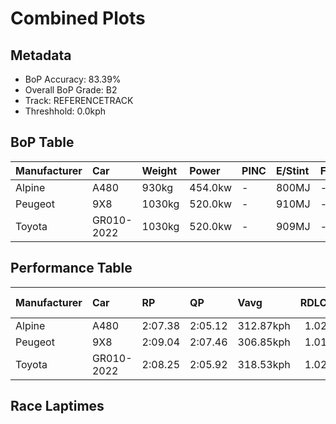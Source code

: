 # Combined Plots

## Metadata

- BoP Accuracy: 83.39%
- Overall BoP Grade: B2
- Track: REFERENCETRACK
- Threshhold: 0.0kph

## BoP Table
| Manufacturer   | Car        | Weight   | Power   | PINC   | E/Stint   | FDS   | RDP    | QDP     | TDP    |
|:---------------|:-----------|:---------|:--------|:-------|:----------|:------|:-------|:--------|:-------|
| Alpine         | A480       | 930kg    | 454.0kw | -      | 800MJ     | -     | 60.43% | 100.00% | 11.72% |
| Peugeot        | 9X8        | 1030kg   | 520.0kw | -      | 910MJ     | -     | 62.67% | 66.67%  | 1.30%  |
| Toyota         | GR010-2022 | 1030kg   | 520.0kw | -      | 909MJ     | -     | 58.62% | 40.00%  | 3.32%  |

## Performance Table
| Manufacturer   | Car        | RP      | QP      | Vavg      |   RDLC | BOP-Grade   | Match   |
|:---------------|:-----------|:--------|:--------|:----------|-------:|:------------|:--------|
| Alpine         | A480       | 2:07.38 | 2:05.12 | 312.87kph |   1.02 | ~A1         | 100.00% |
| Peugeot        | 9X8        | 2:09.04 | 2:07.46 | 306.85kph |   1.01 | +E2         | 50.54%  |
| Toyota         | GR010-2022 | 2:08.25 | 2:05.92 | 318.53kph |   1.02 | ~A1         | 99.63%  |

## Race Laptimes
<div>                        <script type="text/javascript">window.PlotlyConfig = {MathJaxConfig: 'local'};</script>
        <script charset="utf-8" src="https://cdn.plot.ly/plotly-3.0.1.min.js"></script>                <div id="0eb36b9c-abc3-42cc-8663-5a3797d667a8" class="plotly-graph-div" style="height:100%; width:100%;"></div>            <script type="text/javascript">                window.PLOTLYENV=window.PLOTLYENV || {};                                if (document.getElementById("0eb36b9c-abc3-42cc-8663-5a3797d667a8")) {                    Plotly.newPlot(                        "0eb36b9c-abc3-42cc-8663-5a3797d667a8",                        [{"box":{"visible":true},"line":{"color":"rgb(128,181,255)"},"name":"A480","points":false,"y":[126.29448024926691,126.12960313990504,126.07141121895381,127.07591461632654,126.69489608628862,127.0177226953753,127.28928499314779,126.67411325737744,127.97373282528868,128.19680185560182,127.26296007652701,127.1244078837859,127.50126984804164,127.69247187402429,128.32149882906876,128.08596010140894,127.77421766774155,127.66199039162129,127.11332370836664,127.39181361577617,128.3118001755769,127.56500385670253,126.81543649397332,127.17844323895496,127.05651730934281,126.85423110794083,127.26434559845441,127.89891464120852,127.44723449287262,127.91554090433743,127.6010274268152,127.93216716746635,128.17879007054546,127.90999881662779,128.35059478954437,128.20234394331143,127.8324095886928,126.89579676576317,127.26018903267216,128.18017559247286,128.0430089216592,126.89302572190836,127.75066379497555,128.18848872403734,127.0703725286169,126.70043817399825,127.81855436941868,126.71983548098201,126.49815197259629,126.37761156491155,126.75724457302208,127.05236074356057,127.55391968128323,127.35163347988127,126.80435231855405,126.42610483237092,127.11332370836664,127.92801060168412,128.34366717990736,126.63254759955512,127.41398196661477,127.18675637051939,126.9262782481662,127.21031024328538,127.29482708085744,126.73784726603834,128.1455375442876,127.07868566018135,127.97096178143386,126.74893144145761,127.25741798881735,127.91692642626482,127.58301564175886,128.32011330714138,128.30348704401243,127.20892472135797,128.10120084261044,127.59271429525074,127.60934055837966,127.45970419021931,127.60934055837966,127.30175469049449,127.87674629036992,126.96368734020628,127.66060486969388,127.24910485725289,127.40289779119547,127.11055266451183,127.74512170726592,128.09981532068306,126.93182033587586,126.8888691561261,127.90445672891813,127.32115199747825,126.94290451129511,127.75482036075779,127.11193818643922,126.79465366506217,127.48741462876752,127.91692642626482,126.89718228769057,126.91796511660175,127.23940620376102,127.48741462876752,126.25707115722683,126.43303244200798,126.36237082371005,127.91276986048258,126.8112799281911,127.06621596283469,127.45139105865486,127.34609139217164,127.47494493142081,127.87674629036992,127.21031024328538,128.0166840050384,126.92350720431136,127.3557900456635,127.54422102779138,128.19125976789215,126.80019575277183,126.66302908195814,127.2255509844869,127.01633717344791,126.7073657836353,127.79915706243494,127.55114863742841,127.57193146633956,127.7312664879918,127.6786166547502,127.19506950208388,127.3557900456635,127.75482036075779,128.1247547153764,127.07591461632654,127.54699207164617,127.49157119454975,128.02222609274807,127.78114527737858],"type":"violin"},{"box":{"visible":true},"line":{"color":"rgb(171,214,0)"},"name":"9X8","points":false,"y":[129.00429047284152,129.3184527570732,128.6073800869595,129.08142853370197,128.81775661657895,128.74482608631084,128.97904528928717,129.14033396199542,129.0884410846893,129.31705024687577,129.58212467419625,129.6031623271582,129.49516904195355,129.82475893835735,129.5582820008394,128.8836745958597,129.7896961834208,129.58633220478865,129.91732461138992,129.46431381760937,128.75744867808805,128.38438096556288,127.78971664183857,128.2777901905557,128.68031061722758,129.20625194127618,128.57792737281275,129.75323091828673,128.8948946774394,128.8696494938851,129.54004936827238,128.8191591267764,128.90190722842672,128.06320613034387,128.0127157632352,128.20065212969524,128.24412994581658,128.96361767711508,129.14874902318022,127.90612498822803,128.35633076161363,129.40961591990833,128.360538292206,128.1838220073257,128.0127157632352,128.14034419120432,128.67610308663518,128.49237425076754,127.87947729447622,128.70836082117683,128.2890102721354,129.64664014327954,128.19644459910285,129.8037212853954,129.12350383962587,128.9215423711912,128.5737198422204,128.88086957546477,129.45449624622714,128.71537337216415,128.25394751719884,129.05337832975272,128.68311563762248,129.32266028766563,129.09405112547915,129.69292297979584,128.8051340248018,129.35071049161488,129.23710716562036,129.57511212320895,129.7279857347324,128.74482608631084,129.07161096231974,128.97904528928717,129.17259169653707,129.22027704325083,129.78268363243347,129.5274267764952,128.7279959639413,129.34650296102248,128.59756251557727,129.1108812478487,128.90050471822926,128.30303537411004,128.44468890405378,129.46571632780686,129.29180506332145,128.5624997606407,128.58213490340518,129.71816816335019,129.04776828896286,128.57652486261532,128.13192913001956,128.569512311628,128.32687804746692,128.12491657903223,128.5316445362965,129.06740343172737,128.20065212969524,128.4895692303726,128.80653653499925,129.3198552672707,129.02252310540854,128.79952398401196,127.81075429480053,127.91033251882038,127.96222539612654,128.8682469836876,128.37877092477302,128.57231733202292,129.0309381665933,129.67188532683386,129.52882928669266,129.2847925123341,128.49097174057007,129.14734651298272,129.69713051038823,128.9902653708669,128.77287629026014,129.69713051038823,129.43486110346265,129.51480418471803,129.59895479656583,129.62419998012015,129.22308206364576,128.68031061722758,129.77707359164359,128.9173348405988,128.74482608631084,128.86123443270031,129.705545571573,128.96502018731255,129.10807622745378,128.8373917593434,128.6606754744631,129.65505520446433,129.52602426629778,128.88928463664956,129.50638912353327,129.83036897914718,129.10947873765124,128.9523975955354,128.66348049485802,128.8121465757891,128.6606754744631,129.10106367646645,129.13332141100813,129.1136862682436,128.5049968425447,128.93977500375823,128.52883951590155,129.88927440744064,128.9285549221785,129.2258870840407,129.5274267764952,128.84720933072566,128.94959257514046,128.92294488138867,128.80934155539416,129.8640292238863,128.8500143511206,129.14734651298272,129.23430214522546,129.59614977617088,129.1305163906132,128.97343524849734,129.83457650973963,129.82195391796242,129.91451959099498,129.52181673570533,129.6943254899933,129.60175981696074,129.8766518156635,129.42644604227786,129.14734651298272,129.1627741251548,129.11228375804617,129.82896646894977,129.76585351006392,129.81634387717259,129.6494451636745,129.0281331461984,129.23710716562036,129.46711883800432,129.49236402155864,129.73219326532478,129.47974142978146,129.38998077714382,128.64244284189607,129.11649128863857,129.8500041219117,129.8920794278356,129.72938824492988,129.49937657254597,129.41662847089563,128.93416496296837,129.44327616464741,129.24552222680512,129.2258870840407,129.16978667614214,128.5961600053798,129.10106367646645,128.5176194343219,128.69854324979462,129.36193057319457,128.68872567841237,128.89349216724196,128.5961600053798,128.33950063924408,129.460106287017,129.611577388343,129.50218159294087,128.6564679438707,129.32406279786306,128.70275078038696,128.4601165162259,128.49938680175484,128.96081265672018,128.03235090599966,128.88227208566227,128.67329806624028,128.65506543367326,128.7854988820373,128.57652486261532,129.6031623271582,129.21606951265844,129.83738153013454,129.47693640938652,129.1066737172563,128.23010484384196,128.9818503096821,128.90471224882165,129.00709549323645,128.88227208566227,129.1838117781168,129.51901171531043,128.92434739158614,128.33248808825675,128.59054996458994,128.9944729014593,129.74902338769436,128.8570269021079,129.05618335014765,129.6494451636745,129.03795071758063,129.8009162650005,128.057596089554,128.33529310865168,127.88368482506861,128.76726624947028,129.53584183767998,128.7406185557185,128.5162169241244,128.60597757676206,128.31004792509736,128.84440431033076,128.98886286066943,128.58634243399754,129.53584183767998,129.56389204162923,129.91311708079752,129.27076741035944,128.96782520770748,129.78689116302587,129.7462183672994,129.22728959423813,129.56809957222166,128.66909053564788,129.87244428507108,129.62700500051506,129.19503185969648,128.54847465866607,129.32266028766563,128.56390227083816,129.38296822615652,128.98886286066943,129.28759753272902],"type":"violin"},{"box":{"visible":true},"line":{"color":"rgb(26,1,0)"},"name":"GR010-2022","points":false,"y":[123.88073174479683,126.96477160389173,127.3593719851371,127.72598652374093,127.60844598464656,128.13737841057122,127.90929379304285,128.2031451407788,128.15416991615612,128.28570337657123,128.84681952153358,128.40884108419388,128.69989384766563,128.47040993800522,128.45221914028826,128.4200354212505,128.27870691591087,128.4144382527222,128.50819082557126,128.1023961072693,128.04502512985422,128.8020421733072,128.04922300625043,128.37106019662784,128.13597911843914,128.2171380620995,128.67190800502416,128.835625184477,128.52778091542035,128.36266444383543,128.50959011770334,128.3276821405335,128.69289738700527,128.68869951060904,128.55716605019393,128.55016958953354,128.57535684791088,128.57955472430712,128.51378799409957,128.7558655329487,128.6845016342128,128.72927898243924,128.5991448141562,128.39484816287316,128.68310234208073,128.12898265777875,128.31788709560897,128.7278796903072,128.18635363519385,127.76236811917492,128.02823362426932,128.28010620804292,127.87850936613721,127.90369662451455,127.50489836687298,128.6383249938543,127.61124456891073,128.29549842149578,128.23672815194857,128.26751257885422,127.66021979353337,128.24512390474106,128.4074417920618,128.55576675806185,128.40044533140144,127.82113838872209,128.74187261162788,128.22833239915613,128.47460781440145,128.1261840735146,128.64672074664676,128.00584495015607,128.42283400551466,128.80763934183545,128.60334269055247,128.55576675806185,128.64532145451471,128.1835550509297,128.1485727476278,128.50679153343918,128.65931437583544,128.33327930906182,128.36546302809955,128.72228252177885,128.43962551109954,128.81323651036377,128.76985845426947,128.67330729715619,128.61173844334488,128.82583013955247,128.21154089357123,128.1275833656467,128.40044533140144,128.1205869049863,128.10519469153346,128.7950457126468,128.61313773547695,128.3024948821561,127.98065769177872,128.39344887074108,128.31228992708068,128.67610588142034,128.80763934183545,128.62992924106186,128.72927898243924,128.53757596034487,128.67610588142034,128.85521527432604,128.66071366796754,128.3500708146467,128.76146270147697,128.65931437583544,128.73907402736378,126.2399382794765,127.14807887319365,127.37056632219372,127.75397236638247,127.59585235545791,127.82813484938248,127.84352706283529,127.83792989430701,128.28010620804292,128.34867152251465,128.74187261162788,128.36126515170332,128.1835550509297,127.77915962475983,128.08280601742024,128.13038194991083,128.69289738700527,127.84492635496738,128.84681952153358,128.21433947783538,128.22973169128818,128.4676113537411,127.89390157959002,128.8244308474204,128.80624004970343,128.68030375781657,128.29689771362786,128.42283400551466,128.76006340934492,128.3864524100807,128.3024948821561,127.92888388289192,128.2171380620995,128.43962551109954,128.43402834257125,128.1905515115901,128.69989384766563,128.45781630881655,128.45641701668447,127.8141419280617,127.97785910751456,128.38225453368446,128.45781630881655,128.56696109511847,128.35147010677878,128.60334269055247,128.52078445475996,128.37665736515615,128.38785170221274,127.59165447906166,127.41814225468427,128.69009880274112,128.09260106234478,128.17795788240142,128.07860814102403,128.39484816287316,127.77356245623152,128.5179858704958,127.84212777070321,127.49510332194846,128.53197879181656,128.37525807302407,128.65931437583544,128.06181663543913,127.99185202883531,127.91069308517494,128.72088322964677,127.62243890596733,127.13828382826914,127.58325872626921,128.16956212960895,127.33558401889181,127.72038935521265,128.0688130960995,127.90089804025041,128.15416991615612,128.448021263892,127.80994405166548,127.21384560340121,127.32718826609937,128.70269243192982,128.5179858704958,128.4410248032316,128.42563258977881,128.76426128574113,128.20454443291084,128.25491894966558,127.99185202883531,128.040827253458,128.21573876996746,127.9190888379674,128.12198619711836,128.51938516262788,128.05901805117497,127.95686972553344,128.1093925679297,128.48580215145805,128.51938516262788,128.72648039817508,128.78804925198642,128.04782371411835,128.6705087128921,127.90089804025041,128.47320852226937,128.4760071065335,127.93867892781644,127.82533626511831,128.84402093726945,128.2465231968731,128.42143471338258,127.93168246715607,128.72228252177885,128.33188001692974,127.82673555725039,128.29969629789198,127.94847397274098,128.6047419826845,128.4620141852128,127.97366123111836,128.10099681513722,128.68030375781657,128.52498233115617,128.07860814102403,127.92048813009947,127.80014900674094,128.43122975830713,128.3024948821561,128.15137133189194,128.15696850042028,128.7320775667034,127.76236811917492,128.40604249992975,128.49279861211843,127.97226193898626,128.65931437583544,128.21573876996746,128.03383079279757,128.3276821405335,128.355667983175,128.06321592757118,128.49839578064677,128.1429755790995,128.03243150066552,127.96526547832589,128.522183746892,128.54177383674107,128.41163966845804,128.5935476456279,128.06181663543913,127.8141419280617,128.74746978015622,128.08700389381647,127.66861554632584,127.95127255700513,128.03662937706176,127.99185202883531,128.09679893874102,127.93168246715607,127.73298298440132],"type":"violin"}],                        {"template":{"data":{"histogram2dcontour":[{"type":"histogram2dcontour","colorbar":{"outlinewidth":0,"ticks":""},"colorscale":[[0.0,"#0d0887"],[0.1111111111111111,"#46039f"],[0.2222222222222222,"#7201a8"],[0.3333333333333333,"#9c179e"],[0.4444444444444444,"#bd3786"],[0.5555555555555556,"#d8576b"],[0.6666666666666666,"#ed7953"],[0.7777777777777778,"#fb9f3a"],[0.8888888888888888,"#fdca26"],[1.0,"#f0f921"]]}],"choropleth":[{"type":"choropleth","colorbar":{"outlinewidth":0,"ticks":""}}],"histogram2d":[{"type":"histogram2d","colorbar":{"outlinewidth":0,"ticks":""},"colorscale":[[0.0,"#0d0887"],[0.1111111111111111,"#46039f"],[0.2222222222222222,"#7201a8"],[0.3333333333333333,"#9c179e"],[0.4444444444444444,"#bd3786"],[0.5555555555555556,"#d8576b"],[0.6666666666666666,"#ed7953"],[0.7777777777777778,"#fb9f3a"],[0.8888888888888888,"#fdca26"],[1.0,"#f0f921"]]}],"heatmap":[{"type":"heatmap","colorbar":{"outlinewidth":0,"ticks":""},"colorscale":[[0.0,"#0d0887"],[0.1111111111111111,"#46039f"],[0.2222222222222222,"#7201a8"],[0.3333333333333333,"#9c179e"],[0.4444444444444444,"#bd3786"],[0.5555555555555556,"#d8576b"],[0.6666666666666666,"#ed7953"],[0.7777777777777778,"#fb9f3a"],[0.8888888888888888,"#fdca26"],[1.0,"#f0f921"]]}],"contourcarpet":[{"type":"contourcarpet","colorbar":{"outlinewidth":0,"ticks":""}}],"contour":[{"type":"contour","colorbar":{"outlinewidth":0,"ticks":""},"colorscale":[[0.0,"#0d0887"],[0.1111111111111111,"#46039f"],[0.2222222222222222,"#7201a8"],[0.3333333333333333,"#9c179e"],[0.4444444444444444,"#bd3786"],[0.5555555555555556,"#d8576b"],[0.6666666666666666,"#ed7953"],[0.7777777777777778,"#fb9f3a"],[0.8888888888888888,"#fdca26"],[1.0,"#f0f921"]]}],"surface":[{"type":"surface","colorbar":{"outlinewidth":0,"ticks":""},"colorscale":[[0.0,"#0d0887"],[0.1111111111111111,"#46039f"],[0.2222222222222222,"#7201a8"],[0.3333333333333333,"#9c179e"],[0.4444444444444444,"#bd3786"],[0.5555555555555556,"#d8576b"],[0.6666666666666666,"#ed7953"],[0.7777777777777778,"#fb9f3a"],[0.8888888888888888,"#fdca26"],[1.0,"#f0f921"]]}],"mesh3d":[{"type":"mesh3d","colorbar":{"outlinewidth":0,"ticks":""}}],"scatter":[{"fillpattern":{"fillmode":"overlay","size":10,"solidity":0.2},"type":"scatter"}],"parcoords":[{"type":"parcoords","line":{"colorbar":{"outlinewidth":0,"ticks":""}}}],"scatterpolargl":[{"type":"scatterpolargl","marker":{"colorbar":{"outlinewidth":0,"ticks":""}}}],"bar":[{"error_x":{"color":"#2a3f5f"},"error_y":{"color":"#2a3f5f"},"marker":{"line":{"color":"#E5ECF6","width":0.5},"pattern":{"fillmode":"overlay","size":10,"solidity":0.2}},"type":"bar"}],"scattergeo":[{"type":"scattergeo","marker":{"colorbar":{"outlinewidth":0,"ticks":""}}}],"scatterpolar":[{"type":"scatterpolar","marker":{"colorbar":{"outlinewidth":0,"ticks":""}}}],"histogram":[{"marker":{"pattern":{"fillmode":"overlay","size":10,"solidity":0.2}},"type":"histogram"}],"scattergl":[{"type":"scattergl","marker":{"colorbar":{"outlinewidth":0,"ticks":""}}}],"scatter3d":[{"type":"scatter3d","line":{"colorbar":{"outlinewidth":0,"ticks":""}},"marker":{"colorbar":{"outlinewidth":0,"ticks":""}}}],"scattermap":[{"type":"scattermap","marker":{"colorbar":{"outlinewidth":0,"ticks":""}}}],"scattermapbox":[{"type":"scattermapbox","marker":{"colorbar":{"outlinewidth":0,"ticks":""}}}],"scatterternary":[{"type":"scatterternary","marker":{"colorbar":{"outlinewidth":0,"ticks":""}}}],"scattercarpet":[{"type":"scattercarpet","marker":{"colorbar":{"outlinewidth":0,"ticks":""}}}],"carpet":[{"aaxis":{"endlinecolor":"#2a3f5f","gridcolor":"white","linecolor":"white","minorgridcolor":"white","startlinecolor":"#2a3f5f"},"baxis":{"endlinecolor":"#2a3f5f","gridcolor":"white","linecolor":"white","minorgridcolor":"white","startlinecolor":"#2a3f5f"},"type":"carpet"}],"table":[{"cells":{"fill":{"color":"#EBF0F8"},"line":{"color":"white"}},"header":{"fill":{"color":"#C8D4E3"},"line":{"color":"white"}},"type":"table"}],"barpolar":[{"marker":{"line":{"color":"#E5ECF6","width":0.5},"pattern":{"fillmode":"overlay","size":10,"solidity":0.2}},"type":"barpolar"}],"pie":[{"automargin":true,"type":"pie"}]},"layout":{"autotypenumbers":"strict","colorway":["#636efa","#EF553B","#00cc96","#ab63fa","#FFA15A","#19d3f3","#FF6692","#B6E880","#FF97FF","#FECB52"],"font":{"color":"#2a3f5f"},"hovermode":"closest","hoverlabel":{"align":"left"},"paper_bgcolor":"white","plot_bgcolor":"#E5ECF6","polar":{"bgcolor":"#E5ECF6","angularaxis":{"gridcolor":"white","linecolor":"white","ticks":""},"radialaxis":{"gridcolor":"white","linecolor":"white","ticks":""}},"ternary":{"bgcolor":"#E5ECF6","aaxis":{"gridcolor":"white","linecolor":"white","ticks":""},"baxis":{"gridcolor":"white","linecolor":"white","ticks":""},"caxis":{"gridcolor":"white","linecolor":"white","ticks":""}},"coloraxis":{"colorbar":{"outlinewidth":0,"ticks":""}},"colorscale":{"sequential":[[0.0,"#0d0887"],[0.1111111111111111,"#46039f"],[0.2222222222222222,"#7201a8"],[0.3333333333333333,"#9c179e"],[0.4444444444444444,"#bd3786"],[0.5555555555555556,"#d8576b"],[0.6666666666666666,"#ed7953"],[0.7777777777777778,"#fb9f3a"],[0.8888888888888888,"#fdca26"],[1.0,"#f0f921"]],"sequentialminus":[[0.0,"#0d0887"],[0.1111111111111111,"#46039f"],[0.2222222222222222,"#7201a8"],[0.3333333333333333,"#9c179e"],[0.4444444444444444,"#bd3786"],[0.5555555555555556,"#d8576b"],[0.6666666666666666,"#ed7953"],[0.7777777777777778,"#fb9f3a"],[0.8888888888888888,"#fdca26"],[1.0,"#f0f921"]],"diverging":[[0,"#8e0152"],[0.1,"#c51b7d"],[0.2,"#de77ae"],[0.3,"#f1b6da"],[0.4,"#fde0ef"],[0.5,"#f7f7f7"],[0.6,"#e6f5d0"],[0.7,"#b8e186"],[0.8,"#7fbc41"],[0.9,"#4d9221"],[1,"#276419"]]},"xaxis":{"gridcolor":"white","linecolor":"white","ticks":"","title":{"standoff":15},"zerolinecolor":"white","automargin":true,"zerolinewidth":2},"yaxis":{"gridcolor":"white","linecolor":"white","ticks":"","title":{"standoff":15},"zerolinecolor":"white","automargin":true,"zerolinewidth":2},"scene":{"xaxis":{"backgroundcolor":"#E5ECF6","gridcolor":"white","linecolor":"white","showbackground":true,"ticks":"","zerolinecolor":"white","gridwidth":2},"yaxis":{"backgroundcolor":"#E5ECF6","gridcolor":"white","linecolor":"white","showbackground":true,"ticks":"","zerolinecolor":"white","gridwidth":2},"zaxis":{"backgroundcolor":"#E5ECF6","gridcolor":"white","linecolor":"white","showbackground":true,"ticks":"","zerolinecolor":"white","gridwidth":2}},"shapedefaults":{"line":{"color":"#2a3f5f"}},"annotationdefaults":{"arrowcolor":"#2a3f5f","arrowhead":0,"arrowwidth":1},"geo":{"bgcolor":"white","landcolor":"#E5ECF6","subunitcolor":"white","showland":true,"showlakes":true,"lakecolor":"white"},"title":{"x":0.05},"mapbox":{"style":"light"}}},"xaxis":{"showticklabels":false,"title":{}}},                        {"responsive": true}                    )                };            </script>        </div>

## Quali Laptimes
<div>                        <script type="text/javascript">window.PlotlyConfig = {MathJaxConfig: 'local'};</script>
        <script charset="utf-8" src="https://cdn.plot.ly/plotly-3.0.1.min.js"></script>                <div id="d7640dd2-3857-4fe6-95d8-9da10d6a44ef" class="plotly-graph-div" style="height:100%; width:100%;"></div>            <script type="text/javascript">                window.PLOTLYENV=window.PLOTLYENV || {};                                if (document.getElementById("d7640dd2-3857-4fe6-95d8-9da10d6a44ef")) {                    Plotly.newPlot(                        "d7640dd2-3857-4fe6-95d8-9da10d6a44ef",                        [{"box":{"visible":true},"line":{"color":"rgb(128,181,255)"},"name":"A480","points":false,"y":[125.11796081658922],"type":"violin"},{"box":{"visible":true},"line":{"color":"rgb(171,214,0)"},"name":"9X8","points":false,"y":[127.36136214818022,127.51136553026585,127.53400755020331,127.42221257676213],"type":"violin"},{"box":{"visible":true},"line":{"color":"rgb(26,1,0)"},"name":"GR010-2022","points":false,"y":[125.77954615789521,126.06339320484513],"type":"violin"}],                        {"template":{"data":{"histogram2dcontour":[{"type":"histogram2dcontour","colorbar":{"outlinewidth":0,"ticks":""},"colorscale":[[0.0,"#0d0887"],[0.1111111111111111,"#46039f"],[0.2222222222222222,"#7201a8"],[0.3333333333333333,"#9c179e"],[0.4444444444444444,"#bd3786"],[0.5555555555555556,"#d8576b"],[0.6666666666666666,"#ed7953"],[0.7777777777777778,"#fb9f3a"],[0.8888888888888888,"#fdca26"],[1.0,"#f0f921"]]}],"choropleth":[{"type":"choropleth","colorbar":{"outlinewidth":0,"ticks":""}}],"histogram2d":[{"type":"histogram2d","colorbar":{"outlinewidth":0,"ticks":""},"colorscale":[[0.0,"#0d0887"],[0.1111111111111111,"#46039f"],[0.2222222222222222,"#7201a8"],[0.3333333333333333,"#9c179e"],[0.4444444444444444,"#bd3786"],[0.5555555555555556,"#d8576b"],[0.6666666666666666,"#ed7953"],[0.7777777777777778,"#fb9f3a"],[0.8888888888888888,"#fdca26"],[1.0,"#f0f921"]]}],"heatmap":[{"type":"heatmap","colorbar":{"outlinewidth":0,"ticks":""},"colorscale":[[0.0,"#0d0887"],[0.1111111111111111,"#46039f"],[0.2222222222222222,"#7201a8"],[0.3333333333333333,"#9c179e"],[0.4444444444444444,"#bd3786"],[0.5555555555555556,"#d8576b"],[0.6666666666666666,"#ed7953"],[0.7777777777777778,"#fb9f3a"],[0.8888888888888888,"#fdca26"],[1.0,"#f0f921"]]}],"contourcarpet":[{"type":"contourcarpet","colorbar":{"outlinewidth":0,"ticks":""}}],"contour":[{"type":"contour","colorbar":{"outlinewidth":0,"ticks":""},"colorscale":[[0.0,"#0d0887"],[0.1111111111111111,"#46039f"],[0.2222222222222222,"#7201a8"],[0.3333333333333333,"#9c179e"],[0.4444444444444444,"#bd3786"],[0.5555555555555556,"#d8576b"],[0.6666666666666666,"#ed7953"],[0.7777777777777778,"#fb9f3a"],[0.8888888888888888,"#fdca26"],[1.0,"#f0f921"]]}],"surface":[{"type":"surface","colorbar":{"outlinewidth":0,"ticks":""},"colorscale":[[0.0,"#0d0887"],[0.1111111111111111,"#46039f"],[0.2222222222222222,"#7201a8"],[0.3333333333333333,"#9c179e"],[0.4444444444444444,"#bd3786"],[0.5555555555555556,"#d8576b"],[0.6666666666666666,"#ed7953"],[0.7777777777777778,"#fb9f3a"],[0.8888888888888888,"#fdca26"],[1.0,"#f0f921"]]}],"mesh3d":[{"type":"mesh3d","colorbar":{"outlinewidth":0,"ticks":""}}],"scatter":[{"fillpattern":{"fillmode":"overlay","size":10,"solidity":0.2},"type":"scatter"}],"parcoords":[{"type":"parcoords","line":{"colorbar":{"outlinewidth":0,"ticks":""}}}],"scatterpolargl":[{"type":"scatterpolargl","marker":{"colorbar":{"outlinewidth":0,"ticks":""}}}],"bar":[{"error_x":{"color":"#2a3f5f"},"error_y":{"color":"#2a3f5f"},"marker":{"line":{"color":"#E5ECF6","width":0.5},"pattern":{"fillmode":"overlay","size":10,"solidity":0.2}},"type":"bar"}],"scattergeo":[{"type":"scattergeo","marker":{"colorbar":{"outlinewidth":0,"ticks":""}}}],"scatterpolar":[{"type":"scatterpolar","marker":{"colorbar":{"outlinewidth":0,"ticks":""}}}],"histogram":[{"marker":{"pattern":{"fillmode":"overlay","size":10,"solidity":0.2}},"type":"histogram"}],"scattergl":[{"type":"scattergl","marker":{"colorbar":{"outlinewidth":0,"ticks":""}}}],"scatter3d":[{"type":"scatter3d","line":{"colorbar":{"outlinewidth":0,"ticks":""}},"marker":{"colorbar":{"outlinewidth":0,"ticks":""}}}],"scattermap":[{"type":"scattermap","marker":{"colorbar":{"outlinewidth":0,"ticks":""}}}],"scattermapbox":[{"type":"scattermapbox","marker":{"colorbar":{"outlinewidth":0,"ticks":""}}}],"scatterternary":[{"type":"scatterternary","marker":{"colorbar":{"outlinewidth":0,"ticks":""}}}],"scattercarpet":[{"type":"scattercarpet","marker":{"colorbar":{"outlinewidth":0,"ticks":""}}}],"carpet":[{"aaxis":{"endlinecolor":"#2a3f5f","gridcolor":"white","linecolor":"white","minorgridcolor":"white","startlinecolor":"#2a3f5f"},"baxis":{"endlinecolor":"#2a3f5f","gridcolor":"white","linecolor":"white","minorgridcolor":"white","startlinecolor":"#2a3f5f"},"type":"carpet"}],"table":[{"cells":{"fill":{"color":"#EBF0F8"},"line":{"color":"white"}},"header":{"fill":{"color":"#C8D4E3"},"line":{"color":"white"}},"type":"table"}],"barpolar":[{"marker":{"line":{"color":"#E5ECF6","width":0.5},"pattern":{"fillmode":"overlay","size":10,"solidity":0.2}},"type":"barpolar"}],"pie":[{"automargin":true,"type":"pie"}]},"layout":{"autotypenumbers":"strict","colorway":["#636efa","#EF553B","#00cc96","#ab63fa","#FFA15A","#19d3f3","#FF6692","#B6E880","#FF97FF","#FECB52"],"font":{"color":"#2a3f5f"},"hovermode":"closest","hoverlabel":{"align":"left"},"paper_bgcolor":"white","plot_bgcolor":"#E5ECF6","polar":{"bgcolor":"#E5ECF6","angularaxis":{"gridcolor":"white","linecolor":"white","ticks":""},"radialaxis":{"gridcolor":"white","linecolor":"white","ticks":""}},"ternary":{"bgcolor":"#E5ECF6","aaxis":{"gridcolor":"white","linecolor":"white","ticks":""},"baxis":{"gridcolor":"white","linecolor":"white","ticks":""},"caxis":{"gridcolor":"white","linecolor":"white","ticks":""}},"coloraxis":{"colorbar":{"outlinewidth":0,"ticks":""}},"colorscale":{"sequential":[[0.0,"#0d0887"],[0.1111111111111111,"#46039f"],[0.2222222222222222,"#7201a8"],[0.3333333333333333,"#9c179e"],[0.4444444444444444,"#bd3786"],[0.5555555555555556,"#d8576b"],[0.6666666666666666,"#ed7953"],[0.7777777777777778,"#fb9f3a"],[0.8888888888888888,"#fdca26"],[1.0,"#f0f921"]],"sequentialminus":[[0.0,"#0d0887"],[0.1111111111111111,"#46039f"],[0.2222222222222222,"#7201a8"],[0.3333333333333333,"#9c179e"],[0.4444444444444444,"#bd3786"],[0.5555555555555556,"#d8576b"],[0.6666666666666666,"#ed7953"],[0.7777777777777778,"#fb9f3a"],[0.8888888888888888,"#fdca26"],[1.0,"#f0f921"]],"diverging":[[0,"#8e0152"],[0.1,"#c51b7d"],[0.2,"#de77ae"],[0.3,"#f1b6da"],[0.4,"#fde0ef"],[0.5,"#f7f7f7"],[0.6,"#e6f5d0"],[0.7,"#b8e186"],[0.8,"#7fbc41"],[0.9,"#4d9221"],[1,"#276419"]]},"xaxis":{"gridcolor":"white","linecolor":"white","ticks":"","title":{"standoff":15},"zerolinecolor":"white","automargin":true,"zerolinewidth":2},"yaxis":{"gridcolor":"white","linecolor":"white","ticks":"","title":{"standoff":15},"zerolinecolor":"white","automargin":true,"zerolinewidth":2},"scene":{"xaxis":{"backgroundcolor":"#E5ECF6","gridcolor":"white","linecolor":"white","showbackground":true,"ticks":"","zerolinecolor":"white","gridwidth":2},"yaxis":{"backgroundcolor":"#E5ECF6","gridcolor":"white","linecolor":"white","showbackground":true,"ticks":"","zerolinecolor":"white","gridwidth":2},"zaxis":{"backgroundcolor":"#E5ECF6","gridcolor":"white","linecolor":"white","showbackground":true,"ticks":"","zerolinecolor":"white","gridwidth":2}},"shapedefaults":{"line":{"color":"#2a3f5f"}},"annotationdefaults":{"arrowcolor":"#2a3f5f","arrowhead":0,"arrowwidth":1},"geo":{"bgcolor":"white","landcolor":"#E5ECF6","subunitcolor":"white","showland":true,"showlakes":true,"lakecolor":"white"},"title":{"x":0.05},"mapbox":{"style":"light"}}},"xaxis":{"showticklabels":false,"title":{}}},                        {"responsive": true}                    )                };            </script>        </div>

## Topspeeds
<div>                        <script type="text/javascript">window.PlotlyConfig = {MathJaxConfig: 'local'};</script>
        <script charset="utf-8" src="https://cdn.plot.ly/plotly-3.0.1.min.js"></script>                <div id="620a3c4b-8927-4f4e-a60a-591545712f47" class="plotly-graph-div" style="height:100%; width:100%;"></div>            <script type="text/javascript">                window.PLOTLYENV=window.PLOTLYENV || {};                                if (document.getElementById("620a3c4b-8927-4f4e-a60a-591545712f47")) {                    Plotly.newPlot(                        "620a3c4b-8927-4f4e-a60a-591545712f47",                        [{"box":{"visible":true},"line":{"color":"rgb(128,181,255)"},"name":"A480","points":false,"y":[315.26290983439935,310.00681032424757,314.4384236367285,313.5108766643488,312.6863904666779,313.5108766643488,312.6863904666779,313.5108766643488,310.00681032424757,313.5108766643488,311.75884349429816,314.4384236367285,310.93435729662724,315.26290983439935,313.5108766643488,313.5108766643488,310.93435729662724,310.93435729662724,316.19045680677914,313.5108766643488,312.6863904666779,311.75884349429816,315.26290983439935,311.75884349429816,310.93435729662724,315.26290983439935,311.75884349429816,310.93435729662724],"type":"violin"},{"box":{"visible":true},"line":{"color":"rgb(171,214,0)"},"name":"9X8","points":false,"y":[305.6644556993201,307.3676008146556,303.9613105839847,310.0725959978354,303.9613105839847,310.0725959978354],"type":"violin"},{"box":{"visible":true},"line":{"color":"rgb(26,1,0)"},"name":"GR010-2022","points":false,"y":[316.09350371545344,317.8951766308677,316.09350371545344,319.79694248602715,316.09350371545344,316.09350371545344,318.89610602832005,316.99434017316054,318.89610602832005,320.7978718834795,321.6987083411866,317.8951766308677,318.89610602832005,320.7978718834795,321.6987083411866,317.8951766308677],"type":"violin"}],                        {"template":{"data":{"histogram2dcontour":[{"type":"histogram2dcontour","colorbar":{"outlinewidth":0,"ticks":""},"colorscale":[[0.0,"#0d0887"],[0.1111111111111111,"#46039f"],[0.2222222222222222,"#7201a8"],[0.3333333333333333,"#9c179e"],[0.4444444444444444,"#bd3786"],[0.5555555555555556,"#d8576b"],[0.6666666666666666,"#ed7953"],[0.7777777777777778,"#fb9f3a"],[0.8888888888888888,"#fdca26"],[1.0,"#f0f921"]]}],"choropleth":[{"type":"choropleth","colorbar":{"outlinewidth":0,"ticks":""}}],"histogram2d":[{"type":"histogram2d","colorbar":{"outlinewidth":0,"ticks":""},"colorscale":[[0.0,"#0d0887"],[0.1111111111111111,"#46039f"],[0.2222222222222222,"#7201a8"],[0.3333333333333333,"#9c179e"],[0.4444444444444444,"#bd3786"],[0.5555555555555556,"#d8576b"],[0.6666666666666666,"#ed7953"],[0.7777777777777778,"#fb9f3a"],[0.8888888888888888,"#fdca26"],[1.0,"#f0f921"]]}],"heatmap":[{"type":"heatmap","colorbar":{"outlinewidth":0,"ticks":""},"colorscale":[[0.0,"#0d0887"],[0.1111111111111111,"#46039f"],[0.2222222222222222,"#7201a8"],[0.3333333333333333,"#9c179e"],[0.4444444444444444,"#bd3786"],[0.5555555555555556,"#d8576b"],[0.6666666666666666,"#ed7953"],[0.7777777777777778,"#fb9f3a"],[0.8888888888888888,"#fdca26"],[1.0,"#f0f921"]]}],"contourcarpet":[{"type":"contourcarpet","colorbar":{"outlinewidth":0,"ticks":""}}],"contour":[{"type":"contour","colorbar":{"outlinewidth":0,"ticks":""},"colorscale":[[0.0,"#0d0887"],[0.1111111111111111,"#46039f"],[0.2222222222222222,"#7201a8"],[0.3333333333333333,"#9c179e"],[0.4444444444444444,"#bd3786"],[0.5555555555555556,"#d8576b"],[0.6666666666666666,"#ed7953"],[0.7777777777777778,"#fb9f3a"],[0.8888888888888888,"#fdca26"],[1.0,"#f0f921"]]}],"surface":[{"type":"surface","colorbar":{"outlinewidth":0,"ticks":""},"colorscale":[[0.0,"#0d0887"],[0.1111111111111111,"#46039f"],[0.2222222222222222,"#7201a8"],[0.3333333333333333,"#9c179e"],[0.4444444444444444,"#bd3786"],[0.5555555555555556,"#d8576b"],[0.6666666666666666,"#ed7953"],[0.7777777777777778,"#fb9f3a"],[0.8888888888888888,"#fdca26"],[1.0,"#f0f921"]]}],"mesh3d":[{"type":"mesh3d","colorbar":{"outlinewidth":0,"ticks":""}}],"scatter":[{"fillpattern":{"fillmode":"overlay","size":10,"solidity":0.2},"type":"scatter"}],"parcoords":[{"type":"parcoords","line":{"colorbar":{"outlinewidth":0,"ticks":""}}}],"scatterpolargl":[{"type":"scatterpolargl","marker":{"colorbar":{"outlinewidth":0,"ticks":""}}}],"bar":[{"error_x":{"color":"#2a3f5f"},"error_y":{"color":"#2a3f5f"},"marker":{"line":{"color":"#E5ECF6","width":0.5},"pattern":{"fillmode":"overlay","size":10,"solidity":0.2}},"type":"bar"}],"scattergeo":[{"type":"scattergeo","marker":{"colorbar":{"outlinewidth":0,"ticks":""}}}],"scatterpolar":[{"type":"scatterpolar","marker":{"colorbar":{"outlinewidth":0,"ticks":""}}}],"histogram":[{"marker":{"pattern":{"fillmode":"overlay","size":10,"solidity":0.2}},"type":"histogram"}],"scattergl":[{"type":"scattergl","marker":{"colorbar":{"outlinewidth":0,"ticks":""}}}],"scatter3d":[{"type":"scatter3d","line":{"colorbar":{"outlinewidth":0,"ticks":""}},"marker":{"colorbar":{"outlinewidth":0,"ticks":""}}}],"scattermap":[{"type":"scattermap","marker":{"colorbar":{"outlinewidth":0,"ticks":""}}}],"scattermapbox":[{"type":"scattermapbox","marker":{"colorbar":{"outlinewidth":0,"ticks":""}}}],"scatterternary":[{"type":"scatterternary","marker":{"colorbar":{"outlinewidth":0,"ticks":""}}}],"scattercarpet":[{"type":"scattercarpet","marker":{"colorbar":{"outlinewidth":0,"ticks":""}}}],"carpet":[{"aaxis":{"endlinecolor":"#2a3f5f","gridcolor":"white","linecolor":"white","minorgridcolor":"white","startlinecolor":"#2a3f5f"},"baxis":{"endlinecolor":"#2a3f5f","gridcolor":"white","linecolor":"white","minorgridcolor":"white","startlinecolor":"#2a3f5f"},"type":"carpet"}],"table":[{"cells":{"fill":{"color":"#EBF0F8"},"line":{"color":"white"}},"header":{"fill":{"color":"#C8D4E3"},"line":{"color":"white"}},"type":"table"}],"barpolar":[{"marker":{"line":{"color":"#E5ECF6","width":0.5},"pattern":{"fillmode":"overlay","size":10,"solidity":0.2}},"type":"barpolar"}],"pie":[{"automargin":true,"type":"pie"}]},"layout":{"autotypenumbers":"strict","colorway":["#636efa","#EF553B","#00cc96","#ab63fa","#FFA15A","#19d3f3","#FF6692","#B6E880","#FF97FF","#FECB52"],"font":{"color":"#2a3f5f"},"hovermode":"closest","hoverlabel":{"align":"left"},"paper_bgcolor":"white","plot_bgcolor":"#E5ECF6","polar":{"bgcolor":"#E5ECF6","angularaxis":{"gridcolor":"white","linecolor":"white","ticks":""},"radialaxis":{"gridcolor":"white","linecolor":"white","ticks":""}},"ternary":{"bgcolor":"#E5ECF6","aaxis":{"gridcolor":"white","linecolor":"white","ticks":""},"baxis":{"gridcolor":"white","linecolor":"white","ticks":""},"caxis":{"gridcolor":"white","linecolor":"white","ticks":""}},"coloraxis":{"colorbar":{"outlinewidth":0,"ticks":""}},"colorscale":{"sequential":[[0.0,"#0d0887"],[0.1111111111111111,"#46039f"],[0.2222222222222222,"#7201a8"],[0.3333333333333333,"#9c179e"],[0.4444444444444444,"#bd3786"],[0.5555555555555556,"#d8576b"],[0.6666666666666666,"#ed7953"],[0.7777777777777778,"#fb9f3a"],[0.8888888888888888,"#fdca26"],[1.0,"#f0f921"]],"sequentialminus":[[0.0,"#0d0887"],[0.1111111111111111,"#46039f"],[0.2222222222222222,"#7201a8"],[0.3333333333333333,"#9c179e"],[0.4444444444444444,"#bd3786"],[0.5555555555555556,"#d8576b"],[0.6666666666666666,"#ed7953"],[0.7777777777777778,"#fb9f3a"],[0.8888888888888888,"#fdca26"],[1.0,"#f0f921"]],"diverging":[[0,"#8e0152"],[0.1,"#c51b7d"],[0.2,"#de77ae"],[0.3,"#f1b6da"],[0.4,"#fde0ef"],[0.5,"#f7f7f7"],[0.6,"#e6f5d0"],[0.7,"#b8e186"],[0.8,"#7fbc41"],[0.9,"#4d9221"],[1,"#276419"]]},"xaxis":{"gridcolor":"white","linecolor":"white","ticks":"","title":{"standoff":15},"zerolinecolor":"white","automargin":true,"zerolinewidth":2},"yaxis":{"gridcolor":"white","linecolor":"white","ticks":"","title":{"standoff":15},"zerolinecolor":"white","automargin":true,"zerolinewidth":2},"scene":{"xaxis":{"backgroundcolor":"#E5ECF6","gridcolor":"white","linecolor":"white","showbackground":true,"ticks":"","zerolinecolor":"white","gridwidth":2},"yaxis":{"backgroundcolor":"#E5ECF6","gridcolor":"white","linecolor":"white","showbackground":true,"ticks":"","zerolinecolor":"white","gridwidth":2},"zaxis":{"backgroundcolor":"#E5ECF6","gridcolor":"white","linecolor":"white","showbackground":true,"ticks":"","zerolinecolor":"white","gridwidth":2}},"shapedefaults":{"line":{"color":"#2a3f5f"}},"annotationdefaults":{"arrowcolor":"#2a3f5f","arrowhead":0,"arrowwidth":1},"geo":{"bgcolor":"white","landcolor":"#E5ECF6","subunitcolor":"white","showland":true,"showlakes":true,"lakecolor":"white"},"title":{"x":0.05},"mapbox":{"style":"light"}}},"xaxis":{"showticklabels":false,"title":{}}},                        {"responsive": true}                    )                };            </script>        </div>

## Laptimes Lineplot
<div>                        <script type="text/javascript">window.PlotlyConfig = {MathJaxConfig: 'local'};</script>
        <script charset="utf-8" src="https://cdn.plot.ly/plotly-3.0.1.min.js"></script>                <div id="8051d9fb-61b8-4319-9355-b46e906f7cc3" class="plotly-graph-div" style="height:100%; width:100%;"></div>            <script type="text/javascript">                window.PLOTLYENV=window.PLOTLYENV || {};                                if (document.getElementById("8051d9fb-61b8-4319-9355-b46e906f7cc3")) {                    Plotly.newPlot(                        "8051d9fb-61b8-4319-9355-b46e906f7cc3",                        [{"line":{"color":"rgb(128,181,255)"},"name":"A480","x":{"dtype":"f8","bdata":"AAAAAAAAAABz7cBcOzDnP3PtwFw7MPc\u002fFrKQhSxkAUBz7cBcOzAHQNAo8TNK\u002fAxAFrKQhSxkEUDFzyjxM0oUQHPtwFw7MBdAIQtZyEIWGkDQKPEzSvwcQH5GiZ9R4h9AFrKQhSxkIUDtwFw7MNciQMXPKPEzSiRAnN70pje9JUBz7cBcOzAnQEr8jBI\u002foyhAIQtZyEIWKkD5GSV+RokrQNAo8TNK\u002fCxApze96U1vLkB+RomfUeIvQKuqqqqqqjBAFrKQhSxkMUCCuXZgrh0yQO3AXDsw1zJAWchCFrKQM0DFzyjxM0o0QDDXDsy1AzVAnN70pje9NUAH5tqBuXY2QHPtwFw7MDdA3\u002fSmN73pN0BK\u002fIwSP6M4QLYDc+3AXDlAIQtZyEIWOkCNEj+jxM86QPkZJX5GiTtAZCELWchCPEDQKPEzSvw8QDsw1w7MtT1Apze96U1vPkATP6PEzyg\u002fQH5GiZ9R4j9A9aY3velNQECrqqqqqqpAQGCuHZhrB0FAFrKQhSxkQUDMtQNz7cBBQIK5dmCuHUJAOL3pTW96QkDtwFw7MNdCQKPEzyjxM0NAWchCFrKQQ0APzLUDc+1DQMXPKPEzSkRAetOb3vSmREAw1w7MtQNFQObagbl2YEVAnN70pje9RUBS4meU+BlGQAfm2oG5dkZAvelNb3rTRkBz7cBcOzBHQCnxM0r8jEdA3\u002fSmN73pR0CU+BklfkZIQEr8jBI\u002fo0hAAAAAAAAASUC2A3PtwFxJQGwH5tqBuUlAIQtZyEIWSkDXDsy1A3NKQI0SP6PEz0pAQxaykIUsS0D5GSV+RolLQK4dmGsH5ktAZCELWchCTEAaJX5GiZ9MQNAo8TNK\u002fExAhixkIQtZTUA7MNcOzLVNQPEzSvyMEk5Apze96U1vTkBdOzDXDsxOQBM\u002fo8TPKE9AyEIWspCFT0B+RomfUeJPQBolfkaJH1BA9aY3velNUEDQKPEzSnxQQKuqqqqqqlBAhixkIQvZUEBgrh2YawdRQDsw1w7MNVFAFrKQhSxkUUDxM0r8jJJRQMy1A3PtwFFApze96U3vUUCCuXZgrh1SQF07MNcOTFJAOL3pTW96UkATP6PEz6hSQO3AXDsw11JAyEIWspAFU0CjxM8o8TNTQH5GiZ9RYlNAWchCFrKQU0A0SvyMEr9TQA\u002fMtQNz7VNA6k1vetMbVEDFzyjxM0pUQKBR4meUeFRAetOb3vSmVEBVVVVVVdVUQDDXDsy1A1VAC1nIQhYyVUDm2oG5dmBVQMFcOzDXjlVAnN70pje9VUB3YK4dmOtVQFLiZ5T4GVZALWQhC1lIVkAH5tqBuXZWQOJnlPgZpVZAvelNb3rTVkCYawfm2gFXQHPtwFw7MFdATm9605teV0Ap8TNK\u002fIxXQARz7cBcu1dA3\u002fSmN73pV0C5dmCuHRhYQJT4GSV+RlhAb3rTm950WEBK\u002fIwSP6NYQCV+Romf0VhAAAAAAAAAWUA="},"y":[128.35059478954437,128.34366717990736,128.32149882906876,128.32011330714138,128.3118001755769,128.30348704401243,128.20234394331143,128.19680185560182,128.19125976789215,128.18848872403734,128.18017559247286,128.17879007054546,128.1455375442876,128.1247547153764,128.10120084261044,128.09981532068306,128.08596010140894,128.0430089216592,128.02222609274807,128.0166840050384,127.97373282528868,127.97096178143386,127.93216716746635,127.92801060168412,127.91692642626482,127.91692642626482,127.91554090433743,127.91276986048258,127.90999881662779,127.90445672891813,127.89891464120852,127.87674629036992,127.87674629036992,127.8324095886928,127.81855436941868,127.79915706243494,127.78114527737858,127.77421766774155,127.75482036075779,127.75482036075779,127.75066379497555,127.74512170726592,127.7312664879918,127.69247187402429,127.6786166547502,127.66199039162129,127.66060486969388,127.60934055837966,127.60934055837966,127.6010274268152,127.59271429525074,127.58301564175886,127.57193146633956,127.56500385670253,127.55391968128323,127.55114863742841,127.54699207164617,127.54422102779138,127.50126984804164,127.49157119454975,127.48741462876752,127.48741462876752,127.47494493142081,127.45970419021931,127.45139105865486,127.44723449287262,127.41398196661477,127.40289779119547,127.39181361577617,127.3557900456635,127.3557900456635,127.35163347988127,127.34609139217164,127.32115199747825,127.30175469049449,127.29482708085744,127.28928499314779,127.26434559845441,127.26296007652701,127.26018903267216,127.25741798881735,127.24910485725289,127.23940620376102,127.2255509844869,127.21031024328538,127.21031024328538,127.20892472135797,127.19506950208388,127.18675637051939,127.17844323895496,127.1244078837859,127.11332370836664,127.11332370836664,127.11193818643922,127.11055266451183,127.07868566018135,127.07591461632654,127.07591461632654,127.0703725286169,127.06621596283469,127.05651730934281,127.05236074356057,127.0177226953753,127.01633717344791,126.96368734020628,126.94290451129511,126.93182033587586,126.9262782481662,126.92350720431136,126.91796511660175,126.89718228769057,126.89579676576317,126.89302572190836,126.8888691561261,126.85423110794083,126.81543649397332,126.8112799281911,126.80435231855405,126.80019575277183,126.79465366506217,126.75724457302208,126.74893144145761,126.73784726603834,126.71983548098201,126.7073657836353,126.70043817399825,126.69489608628862,126.67411325737744,126.66302908195814,126.63254759955512,126.49815197259629,126.43303244200798,126.42610483237092,126.37761156491155,126.36237082371005,126.29448024926691,126.25707115722683,126.12960313990504,126.07141121895381],"type":"scatter"},{"line":{"color":"rgb(171,214,0)"},"name":"9X8","x":{"dtype":"f8","bdata":"AAAAAAAAAABz7cBcOzDXP3PtwFw7MOc\u002fFrKQhSxk8T9z7cBcOzD3P9Ao8TNK\u002fPw\u002fFrKQhSxkAUDFzyjxM0oEQHPtwFw7MAdAIQtZyEIWCkDQKPEzSvwMQH5GiZ9R4g9AFrKQhSxkEUDtwFw7MNcSQMXPKPEzShRAnN70pje9FUBz7cBcOzAXQEr8jBI\u002foxhAIQtZyEIWGkD5GSV+RokbQNAo8TNK\u002fBxApze96U1vHkB+RomfUeIfQKuqqqqqqiBAFrKQhSxkIUCCuXZgrh0iQO3AXDsw1yJAWchCFrKQI0DFzyjxM0okQDDXDsy1AyVAnN70pje9JUAH5tqBuXYmQHPtwFw7MCdA3\u002fSmN73pJ0BK\u002fIwSP6MoQLYDc+3AXClAIQtZyEIWKkCNEj+jxM8qQPkZJX5GiStAZCELWchCLEDQKPEzSvwsQDsw1w7MtS1Apze96U1vLkATP6PEzygvQH5GiZ9R4i9A9aY3velNMECrqqqqqqowQGCuHZhrBzFAFrKQhSxkMUDMtQNz7cAxQIK5dmCuHTJAOL3pTW96MkDtwFw7MNcyQKPEzyjxMzNAWchCFrKQM0APzLUDc+0zQMXPKPEzSjRAetOb3vSmNEAw1w7MtQM1QObagbl2YDVAnN70pje9NUBS4meU+Bk2QAfm2oG5djZAvelNb3rTNkBz7cBcOzA3QCnxM0r8jDdA3\u002fSmN73pN0CU+BklfkY4QEr8jBI\u002fozhAAAAAAAAAOUC2A3PtwFw5QGwH5tqBuTlAIQtZyEIWOkDXDsy1A3M6QI0SP6PEzzpAQxaykIUsO0D5GSV+Rok7QK4dmGsH5jtAZCELWchCPEAaJX5GiZ88QNAo8TNK\u002fDxAhixkIQtZPUA7MNcOzLU9QPEzSvyMEj5Apze96U1vPkBdOzDXDsw+QBM\u002fo8TPKD9AyEIWspCFP0B+RomfUeI\u002fQBolfkaJH0BA9aY3velNQEDQKPEzSnxAQKuqqqqqqkBAhixkIQvZQEBgrh2YawdBQDsw1w7MNUFAFrKQhSxkQUDxM0r8jJJBQMy1A3PtwEFApze96U3vQUCCuXZgrh1CQF07MNcOTEJAOL3pTW96QkATP6PEz6hCQO3AXDsw10JAyEIWspAFQ0CjxM8o8TNDQH5GiZ9RYkNAWchCFrKQQ0A0SvyMEr9DQA\u002fMtQNz7UNA6k1vetMbREDFzyjxM0pEQKBR4meUeERAetOb3vSmREBVVVVVVdVEQDDXDsy1A0VAC1nIQhYyRUDm2oG5dmBFQMFcOzDXjkVAnN70pje9RUB3YK4dmOtFQFLiZ5T4GUZALWQhC1lIRkAH5tqBuXZGQOJnlPgZpUZAvelNb3rTRkCYawfm2gFHQHPtwFw7MEdATm9605teR0Ap8TNK\u002fIxHQARz7cBcu0dA3\u002fSmN73pR0C5dmCuHRhIQJT4GSV+RkhAb3rTm950SEBK\u002fIwSP6NIQCV+Romf0UhAAAAAAAAASUDbgbl2YC5JQLYDc+3AXElAkYUsZCGLSUBsB+bagblJQEaJn1Hi50lAIQtZyEIWSkD8jBI\u002fo0RKQNcOzLUDc0pAspCFLGShSkCNEj+jxM9KQGiU+Bkl\u002fkpAQxaykIUsS0AemGsH5lpLQPkZJX5GiUtA05ve9Ka3S0CuHZhrB+ZLQImfUeJnFExAZCELWchCTEA\u002fo8TPKHFMQBolfkaJn0xA9aY3venNTEDQKPEzSvxMQKuqqqqqKk1AhixkIQtZTUBgrh2Ya4dNQDsw1w7MtU1AFrKQhSzkTUDxM0r8jBJOQMy1A3PtQE5Apze96U1vTkCCuXZgrp1OQF07MNcOzE5AOL3pTW\u002f6TkATP6PEzyhPQO3AXDswV09AyEIWspCFT0CjxM8o8bNPQH5GiZ9R4k9ALWQhC1kIUEAaJX5GiR9QQAfm2oG5NlBA9aY3velNUEDiZ5T4GWVQQNAo8TNKfFBAvelNb3qTUECrqqqqqqpQQJhrB+bawVBAhixkIQvZUEBz7cBcO\u002fBQQGCuHZhrB1FATm9605seUUA7MNcOzDVRQCnxM0r8TFFAFrKQhSxkUUAEc+3AXHtRQPEzSvyMklFA3\u002fSmN72pUUDMtQNz7cBRQLl2YK4d2FFApze96U3vUUCU+BklfgZSQIK5dmCuHVJAb3rTm940UkBdOzDXDkxSQEr8jBI\u002fY1JAOL3pTW96UkAlfkaJn5FSQBM\u002fo8TPqFJAAAAAAADAUkDtwFw7MNdSQNuBuXZg7lJAyEIWspAFU0C2A3PtwBxTQKPEzyjxM1NAkYUsZCFLU0B+RomfUWJTQGwH5tqBeVNAWchCFrKQU0BGiZ9R4qdTQDRK\u002fIwSv1NAIQtZyELWU0APzLUDc+1TQPyMEj+jBFRA6k1vetMbVEDXDsy1AzNUQMXPKPEzSlRAspCFLGRhVECgUeJnlHhUQI0SP6PEj1RAetOb3vSmVEBolPgZJb5UQFVVVVVV1VRAQxaykIXsVEAw1w7MtQNVQB6YawfmGlVAC1nIQhYyVUD5GSV+RklVQObagbl2YFVA05ve9KZ3VUDBXDsw145VQK4dmGsHplVAnN70pje9VUCJn1HiZ9RVQHdgrh2Y61VAZCELWcgCVkBS4meU+BlWQD+jxM8oMVZALWQhC1lIVkAaJX5GiV9WQAfm2oG5dlZA9aY3vemNVkDiZ5T4GaVWQNAo8TNKvFZAvelNb3rTVkCrqqqqqupWQJhrB+baAVdAhixkIQsZV0Bz7cBcOzBXQGCuHZhrR1dATm9605teV0A7MNcOzHVXQCnxM0r8jFdAFrKQhSykV0AEc+3AXLtXQPEzSvyM0ldA3\u002fSmN73pV0DMtQNz7QBYQLl2YK4dGFhApze96U0vWECU+BklfkZYQIK5dmCuXVhAb3rTm950WEBdOzDXDoxYQEr8jBI\u002fo1hAOL3pTW+6WEAlfkaJn9FYQBM\u002fo8TP6FhAAAAAAAAAWUA="},"y":[129.91732461138992,129.91451959099498,129.91311708079752,129.8920794278356,129.88927440744064,129.8766518156635,129.87244428507108,129.8640292238863,129.8500041219117,129.83738153013454,129.83457650973963,129.83036897914718,129.82896646894977,129.82475893835735,129.82195391796242,129.81634387717259,129.8037212853954,129.8009162650005,129.7896961834208,129.78689116302587,129.78268363243347,129.77707359164359,129.76585351006392,129.75323091828673,129.74902338769436,129.7462183672994,129.73219326532478,129.72938824492988,129.7279857347324,129.71816816335019,129.705545571573,129.69713051038823,129.69713051038823,129.6943254899933,129.69292297979584,129.67188532683386,129.65505520446433,129.6494451636745,129.6494451636745,129.64664014327954,129.62700500051506,129.62419998012015,129.611577388343,129.6031623271582,129.6031623271582,129.60175981696074,129.59895479656583,129.59614977617088,129.58633220478865,129.58212467419625,129.57511212320895,129.56809957222166,129.56389204162923,129.5582820008394,129.54004936827238,129.53584183767998,129.53584183767998,129.52882928669266,129.5274267764952,129.5274267764952,129.52602426629778,129.52181673570533,129.51901171531043,129.51480418471803,129.50638912353327,129.50218159294087,129.49937657254597,129.49516904195355,129.49236402155864,129.47974142978146,129.47693640938652,129.46711883800432,129.46571632780686,129.46431381760937,129.460106287017,129.45449624622714,129.44327616464741,129.43486110346265,129.42644604227786,129.41662847089563,129.40961591990833,129.38998077714382,129.38296822615652,129.36193057319457,129.35071049161488,129.34650296102248,129.32406279786306,129.32266028766563,129.32266028766563,129.3198552672707,129.3184527570732,129.31705024687577,129.29180506332145,129.28759753272902,129.2847925123341,129.27076741035944,129.24552222680512,129.23710716562036,129.23710716562036,129.23430214522546,129.22728959423813,129.2258870840407,129.2258870840407,129.22308206364576,129.22027704325083,129.21606951265844,129.20625194127618,129.19503185969648,129.1838117781168,129.17259169653707,129.16978667614214,129.1627741251548,129.14874902318022,129.14734651298272,129.14734651298272,129.14734651298272,129.14033396199542,129.13332141100813,129.1305163906132,129.12350383962587,129.11649128863857,129.1136862682436,129.11228375804617,129.1108812478487,129.10947873765124,129.10807622745378,129.1066737172563,129.10106367646645,129.10106367646645,129.09405112547915,129.0884410846893,129.08142853370197,129.07161096231974,129.06740343172737,129.05618335014765,129.05337832975272,129.04776828896286,129.03795071758063,129.0309381665933,129.0281331461984,129.02252310540854,129.00709549323645,129.00429047284152,128.9944729014593,128.9902653708669,128.98886286066943,128.98886286066943,128.9818503096821,128.97904528928717,128.97904528928717,128.97343524849734,128.96782520770748,128.96502018731255,128.96361767711508,128.96081265672018,128.9523975955354,128.94959257514046,128.93977500375823,128.93416496296837,128.9285549221785,128.92434739158614,128.92294488138867,128.9215423711912,128.9173348405988,128.90471224882165,128.90190722842672,128.90050471822926,128.8948946774394,128.89349216724196,128.88928463664956,128.8836745958597,128.88227208566227,128.88227208566227,128.88086957546477,128.8696494938851,128.8682469836876,128.86123443270031,128.8570269021079,128.8500143511206,128.84720933072566,128.84440431033076,128.8373917593434,128.8191591267764,128.81775661657895,128.8121465757891,128.80934155539416,128.80653653499925,128.8051340248018,128.79952398401196,128.7854988820373,128.77287629026014,128.76726624947028,128.75744867808805,128.74482608631084,128.74482608631084,128.74482608631084,128.7406185557185,128.7279959639413,128.71537337216415,128.70836082117683,128.70275078038696,128.69854324979462,128.68872567841237,128.68311563762248,128.68031061722758,128.68031061722758,128.67610308663518,128.67329806624028,128.66909053564788,128.66348049485802,128.6606754744631,128.6606754744631,128.6564679438707,128.65506543367326,128.64244284189607,128.6073800869595,128.60597757676206,128.59756251557727,128.5961600053798,128.5961600053798,128.59054996458994,128.58634243399754,128.58213490340518,128.57792737281275,128.57652486261532,128.57652486261532,128.5737198422204,128.57231733202292,128.569512311628,128.56390227083816,128.5624997606407,128.54847465866607,128.5316445362965,128.52883951590155,128.5176194343219,128.5162169241244,128.5049968425447,128.49938680175484,128.49237425076754,128.49097174057007,128.4895692303726,128.4601165162259,128.44468890405378,128.38438096556288,128.37877092477302,128.360538292206,128.35633076161363,128.33950063924408,128.33529310865168,128.33248808825675,128.32687804746692,128.31004792509736,128.30303537411004,128.2890102721354,128.2777901905557,128.25394751719884,128.24412994581658,128.23010484384196,128.20065212969524,128.20065212969524,128.19644459910285,128.1838220073257,128.14034419120432,128.13192913001956,128.12491657903223,128.06320613034387,128.057596089554,128.03235090599966,128.0127157632352,128.0127157632352,127.96222539612654,127.91033251882038,127.90612498822803,127.88368482506861,127.87947729447622,127.81075429480053,127.78971664183857],"type":"scatter"},{"line":{"color":"rgb(26,1,0)"},"name":"GR010-2022","x":{"dtype":"f8","bdata":"AAAAAAAAAACq9DOnwZ3XP6r0M6fBnec\u002fgPdmPVG28T+q9DOnwZ33P9TxABEyhf0\u002fgPdmPVG2AUAVdk1yCaoEQKr0M6fBnQdAP3Ma3HmRCkDU8QARMoUNQDW48yJ1PBBAgPdmPVG2EUDKNtpXLTATQBV2TXIJqhRAX7XAjOUjFkCq9DOnwZ0XQPUzp8GdFxlAP3Ma3HmRGkCKso32VQscQNTxABEyhR1AHzF0Kw7\u002fHkA1uPMidTwgQNpXLTBj+SBAgPdmPVG2IUAll6BKP3MiQMo22lctMCNAb9YTZRvtI0AVdk1yCaokQLoVh3\u002f3ZiVAX7XAjOUjJkAFVfqZ0+AmQKr0M6fBnSdAT5RttK9aKED1M6fBnRcpQJrT4M6L1ClAP3Ma3HmRKkDlElTpZ04rQIqyjfZVCyxAL1LHA0TILEDU8QARMoUtQHqROh4gQi5AHzF0Kw7\u002fLkDE0K04\u002fLsvQDW48yJ1PDBACIiQKeyaMEDaVy0wY\u002fkwQK0nyjbaVzFAgPdmPVG2MUBSxwNEyBQyQCWXoEo\u002fczJA92Y9UbbRMkDKNtpXLTAzQJ0Gd16kjjNAb9YTZRvtM0BCprBrkks0QBV2TXIJqjRA50XqeIAINUC6FYd\u002f92Y1QI3lI4ZuxTVAX7XAjOUjNkAyhV2TXII2QAVV+pnT4DZA1ySXoEo\u002fN0Cq9DOnwZ03QH3E0K04\u002fDdAT5RttK9aOEAiZAq7Jrk4QPUzp8GdFzlAxwNEyBR2OUCa0+DOi9Q5QG2jfdUCMzpAP3Ma3HmROkASQ7fi8O86QOUSVOlnTjtAt+Lw796sO0CKso32VQs8QF2CKv3MaTxAL1LHA0TIPEACImQKuyY9QNTxABEyhT1Ap8GdF6njPUB6kToeIEI+QExh1ySXoD5AHzF0Kw7\u002fPkDyABEyhV0\u002fQMTQrTj8uz9ATFClnzkNQEA1uPMidTxAQB4gQqawa0BACIiQKeyaQEDx796sJ8pAQNpXLTBj+UBAxL97s54oQUCtJ8o22ldBQJaPGLoVh0FAgPdmPVG2QUBpX7XAjOVBQFLHA0TIFEJAOy9SxwNEQkAll6BKP3NCQA7\u002f7s16okJA92Y9UbbRQkDhzovU8QBDQMo22lctMENAs54o22hfQ0CdBndepI5DQIZuxeHfvUNAb9YTZRvtQ0BZPmLoVhxEQEKmsGuSS0RAKw7\u002f7s16REAVdk1yCapEQP7dm\u002fVE2URA50XqeIAIRUDRrTj8uzdFQLoVh3\u002f3ZkVAo33VAjOWRUCN5SOGbsVFQHZNcgmq9EVAX7XAjOUjRkBJHQ8QIVNGQDKFXZNcgkZAG+2rFpixRkAFVfqZ0+BGQO68SB0PEEdA1ySXoEo\u002fR0DBjOUjhm5HQKr0M6fBnUdAk1yCKv3MR0B9xNCtOPxHQGYsHzF0K0hAT5RttK9aSEA5\u002fLs364lIQCJkCrsmuUhAC8xYPmLoSED1M6fBnRdJQN6b9UTZRklAxwNEyBR2SUCxa5JLUKVJQJrT4M6L1ElAgzsvUscDSkBto33VAjNKQFYLzFg+YkpAP3Ma3HmRSkAp22hftcBKQBJDt+Lw70pA+6oFZiwfS0DlElTpZ05LQM56omyjfUtAt+Lw796sS0ChSj9zGtxLQIqyjfZVC0xAcxrceZE6TEBdgir9zGlMQEbqeIAImUxAL1LHA0TITEAZuhWHf\u002fdMQAIiZAq7Jk1A64myjfZVTUDU8QARMoVNQL5ZT5RttE1Ap8GdF6njTUCQKeya5BJOQHqROh4gQk5AY\u002fmIoVtxTkBMYdckl6BOQDbJJajSz05AHzF0Kw7\u002fTkAImcKuSS5PQPIAETKFXU9A22hftcCMT0DE0K04\u002fLtPQK44\u002fLs3609ATFClnzkNUEBAhExh1yRQQDW48yJ1PFBAKuya5BJUUEAeIEKmsGtQQBNU6WdOg1BACIiQKeyaUED8uzfribJQQPHv3qwnylBA5iOGbsXhUEDaVy0wY\u002flQQM+L1PEAEVFAxL97s54oUUC48yJ1PEBRQK0nyjbaV1FAoltx+HdvUUCWjxi6FYdRQIvDv3uznlFAgPdmPVG2UUB0Kw7\u002f7s1RQGlftcCM5VFAXZNcgir9UUBSxwNEyBRSQEf7qgVmLFJAOy9SxwNEUkAwY\u002fmIoVtSQCWXoEo\u002fc1JAGctHDN2KUkAO\u002f+7NeqJSQAMzlo8YulJA92Y9UbbRUkDsmuQSVOlSQOHOi9TxAFNA1QIzlo8YU0DKNtpXLTBTQL9qgRnLR1NAs54o22hfU0Co0s+cBndTQJ0Gd16kjlNAkToeIEKmU0CGbsXh371TQHuibKN91VNAb9YTZRvtU0BkCrsmuQRUQFk+YuhWHFRATXIJqvQzVEBCprBrkktUQDfaVy0wY1RAKw7\u002f7s16VEAgQqawa5JUQBV2TXIJqlRACar0M6fBVED+3Zv1RNlUQPMRQ7fi8FRA50XqeIAIVUDceZE6HiBVQNGtOPy7N1VAxeHfvVlPVUC6FYd\u002f92ZVQK9JLkGVflVAo33VAjOWVUCYsXzE0K1VQI3lI4ZuxVVAgRnLRwzdVUB2TXIJqvRVQGuBGctHDFZAX7XAjOUjVkBU6WdOgztWQEkdDxAhU1ZAPVG20b5qVkAyhV2TXIJWQCe5BFX6mVZAG+2rFpixVkAQIVPYNclWQAVV+pnT4FZA+YihW3H4VkDuvEgdDxBXQOPw796sJ1dA1ySXoEo\u002fV0DMWD5i6FZXQMGM5SOGbldAtcCM5SOGV0Cq9DOnwZ1XQJ8o22hftVdAk1yCKv3MV0CIkCnsmuRXQH3E0K04\u002fFdAcfh3b9YTWEBmLB8xdCtYQFtgxvIRQ1hAT5RttK9aWEBEyBR2TXJYQDn8uzfriVhALTBj+YihWEAiZAq7JrlYQBeYsXzE0FhAC8xYPmLoWEAAAAAAAABZQA=="},"y":[128.85521527432604,128.84681952153358,128.84681952153358,128.84402093726945,128.835625184477,128.82583013955247,128.8244308474204,128.81323651036377,128.80763934183545,128.80763934183545,128.80624004970343,128.8020421733072,128.7950457126468,128.78804925198642,128.76985845426947,128.76426128574113,128.76146270147697,128.76006340934492,128.7558655329487,128.74746978015622,128.74187261162788,128.74187261162788,128.73907402736378,128.7320775667034,128.72927898243924,128.72927898243924,128.7278796903072,128.72648039817508,128.72228252177885,128.72228252177885,128.72088322964677,128.70269243192982,128.69989384766563,128.69989384766563,128.69289738700527,128.69289738700527,128.69009880274112,128.68869951060904,128.6845016342128,128.68310234208073,128.68030375781657,128.68030375781657,128.67610588142034,128.67610588142034,128.67330729715619,128.67190800502416,128.6705087128921,128.66071366796754,128.65931437583544,128.65931437583544,128.65931437583544,128.65931437583544,128.64672074664676,128.64532145451471,128.6383249938543,128.62992924106186,128.61313773547695,128.61173844334488,128.6047419826845,128.60334269055247,128.60334269055247,128.5991448141562,128.5935476456279,128.57955472430712,128.57535684791088,128.56696109511847,128.55716605019393,128.55576675806185,128.55576675806185,128.55016958953354,128.54177383674107,128.53757596034487,128.53197879181656,128.52778091542035,128.52498233115617,128.522183746892,128.52078445475996,128.51938516262788,128.51938516262788,128.5179858704958,128.5179858704958,128.51378799409957,128.50959011770334,128.50819082557126,128.50679153343918,128.49839578064677,128.49279861211843,128.48580215145805,128.4760071065335,128.47460781440145,128.47320852226937,128.47040993800522,128.4676113537411,128.4620141852128,128.45781630881655,128.45781630881655,128.45641701668447,128.45221914028826,128.448021263892,128.4410248032316,128.43962551109954,128.43962551109954,128.43402834257125,128.43122975830713,128.42563258977881,128.42283400551466,128.42283400551466,128.42143471338258,128.4200354212505,128.4144382527222,128.41163966845804,128.40884108419388,128.4074417920618,128.40604249992975,128.40044533140144,128.40044533140144,128.39484816287316,128.39484816287316,128.39344887074108,128.38785170221274,128.3864524100807,128.38225453368446,128.37665736515615,128.37525807302407,128.37106019662784,128.36546302809955,128.36266444383543,128.36126515170332,128.355667983175,128.35147010677878,128.3500708146467,128.34867152251465,128.33327930906182,128.33188001692974,128.3276821405335,128.3276821405335,128.31788709560897,128.31228992708068,128.3024948821561,128.3024948821561,128.3024948821561,128.29969629789198,128.29689771362786,128.29549842149578,128.28570337657123,128.28010620804292,128.28010620804292,128.27870691591087,128.26751257885422,128.25491894966558,128.2465231968731,128.24512390474106,128.23672815194857,128.22973169128818,128.22833239915613,128.2171380620995,128.2171380620995,128.21573876996746,128.21573876996746,128.21433947783538,128.21154089357123,128.20454443291084,128.2031451407788,128.1905515115901,128.18635363519385,128.1835550509297,128.1835550509297,128.17795788240142,128.16956212960895,128.15696850042028,128.15416991615612,128.15416991615612,128.15137133189194,128.1485727476278,128.1429755790995,128.13737841057122,128.13597911843914,128.13038194991083,128.12898265777875,128.1275833656467,128.1261840735146,128.12198619711836,128.1205869049863,128.1093925679297,128.10519469153346,128.1023961072693,128.10099681513722,128.09679893874102,128.09260106234478,128.08700389381647,128.08280601742024,128.07860814102403,128.07860814102403,128.0688130960995,128.06321592757118,128.06181663543913,128.06181663543913,128.05901805117497,128.04922300625043,128.04782371411835,128.04502512985422,128.040827253458,128.03662937706176,128.03383079279757,128.03243150066552,128.02823362426932,128.00584495015607,127.99185202883531,127.99185202883531,127.99185202883531,127.98065769177872,127.97785910751456,127.97366123111836,127.97226193898626,127.96526547832589,127.95686972553344,127.95127255700513,127.94847397274098,127.93867892781644,127.93168246715607,127.93168246715607,127.92888388289192,127.92048813009947,127.9190888379674,127.91069308517494,127.90929379304285,127.90369662451455,127.90089804025041,127.90089804025041,127.89390157959002,127.87850936613721,127.84492635496738,127.84352706283529,127.84212777070321,127.83792989430701,127.82813484938248,127.82673555725039,127.82533626511831,127.82113838872209,127.8141419280617,127.8141419280617,127.80994405166548,127.80014900674094,127.77915962475983,127.77356245623152,127.76236811917492,127.76236811917492,127.75397236638247,127.73298298440132,127.72598652374093,127.72038935521265,127.66861554632584,127.66021979353337,127.62243890596733,127.61124456891073,127.60844598464656,127.59585235545791,127.59165447906166,127.58325872626921,127.50489836687298,127.49510332194846,127.41814225468427,127.37056632219372,127.3593719851371,127.33558401889181,127.32718826609937,127.21384560340121,127.14807887319365,127.13828382826914,126.96477160389173,126.2399382794765,123.88073174479683],"type":"scatter"}],                        {"template":{"data":{"histogram2dcontour":[{"type":"histogram2dcontour","colorbar":{"outlinewidth":0,"ticks":""},"colorscale":[[0.0,"#0d0887"],[0.1111111111111111,"#46039f"],[0.2222222222222222,"#7201a8"],[0.3333333333333333,"#9c179e"],[0.4444444444444444,"#bd3786"],[0.5555555555555556,"#d8576b"],[0.6666666666666666,"#ed7953"],[0.7777777777777778,"#fb9f3a"],[0.8888888888888888,"#fdca26"],[1.0,"#f0f921"]]}],"choropleth":[{"type":"choropleth","colorbar":{"outlinewidth":0,"ticks":""}}],"histogram2d":[{"type":"histogram2d","colorbar":{"outlinewidth":0,"ticks":""},"colorscale":[[0.0,"#0d0887"],[0.1111111111111111,"#46039f"],[0.2222222222222222,"#7201a8"],[0.3333333333333333,"#9c179e"],[0.4444444444444444,"#bd3786"],[0.5555555555555556,"#d8576b"],[0.6666666666666666,"#ed7953"],[0.7777777777777778,"#fb9f3a"],[0.8888888888888888,"#fdca26"],[1.0,"#f0f921"]]}],"heatmap":[{"type":"heatmap","colorbar":{"outlinewidth":0,"ticks":""},"colorscale":[[0.0,"#0d0887"],[0.1111111111111111,"#46039f"],[0.2222222222222222,"#7201a8"],[0.3333333333333333,"#9c179e"],[0.4444444444444444,"#bd3786"],[0.5555555555555556,"#d8576b"],[0.6666666666666666,"#ed7953"],[0.7777777777777778,"#fb9f3a"],[0.8888888888888888,"#fdca26"],[1.0,"#f0f921"]]}],"contourcarpet":[{"type":"contourcarpet","colorbar":{"outlinewidth":0,"ticks":""}}],"contour":[{"type":"contour","colorbar":{"outlinewidth":0,"ticks":""},"colorscale":[[0.0,"#0d0887"],[0.1111111111111111,"#46039f"],[0.2222222222222222,"#7201a8"],[0.3333333333333333,"#9c179e"],[0.4444444444444444,"#bd3786"],[0.5555555555555556,"#d8576b"],[0.6666666666666666,"#ed7953"],[0.7777777777777778,"#fb9f3a"],[0.8888888888888888,"#fdca26"],[1.0,"#f0f921"]]}],"surface":[{"type":"surface","colorbar":{"outlinewidth":0,"ticks":""},"colorscale":[[0.0,"#0d0887"],[0.1111111111111111,"#46039f"],[0.2222222222222222,"#7201a8"],[0.3333333333333333,"#9c179e"],[0.4444444444444444,"#bd3786"],[0.5555555555555556,"#d8576b"],[0.6666666666666666,"#ed7953"],[0.7777777777777778,"#fb9f3a"],[0.8888888888888888,"#fdca26"],[1.0,"#f0f921"]]}],"mesh3d":[{"type":"mesh3d","colorbar":{"outlinewidth":0,"ticks":""}}],"scatter":[{"fillpattern":{"fillmode":"overlay","size":10,"solidity":0.2},"type":"scatter"}],"parcoords":[{"type":"parcoords","line":{"colorbar":{"outlinewidth":0,"ticks":""}}}],"scatterpolargl":[{"type":"scatterpolargl","marker":{"colorbar":{"outlinewidth":0,"ticks":""}}}],"bar":[{"error_x":{"color":"#2a3f5f"},"error_y":{"color":"#2a3f5f"},"marker":{"line":{"color":"#E5ECF6","width":0.5},"pattern":{"fillmode":"overlay","size":10,"solidity":0.2}},"type":"bar"}],"scattergeo":[{"type":"scattergeo","marker":{"colorbar":{"outlinewidth":0,"ticks":""}}}],"scatterpolar":[{"type":"scatterpolar","marker":{"colorbar":{"outlinewidth":0,"ticks":""}}}],"histogram":[{"marker":{"pattern":{"fillmode":"overlay","size":10,"solidity":0.2}},"type":"histogram"}],"scattergl":[{"type":"scattergl","marker":{"colorbar":{"outlinewidth":0,"ticks":""}}}],"scatter3d":[{"type":"scatter3d","line":{"colorbar":{"outlinewidth":0,"ticks":""}},"marker":{"colorbar":{"outlinewidth":0,"ticks":""}}}],"scattermap":[{"type":"scattermap","marker":{"colorbar":{"outlinewidth":0,"ticks":""}}}],"scattermapbox":[{"type":"scattermapbox","marker":{"colorbar":{"outlinewidth":0,"ticks":""}}}],"scatterternary":[{"type":"scatterternary","marker":{"colorbar":{"outlinewidth":0,"ticks":""}}}],"scattercarpet":[{"type":"scattercarpet","marker":{"colorbar":{"outlinewidth":0,"ticks":""}}}],"carpet":[{"aaxis":{"endlinecolor":"#2a3f5f","gridcolor":"white","linecolor":"white","minorgridcolor":"white","startlinecolor":"#2a3f5f"},"baxis":{"endlinecolor":"#2a3f5f","gridcolor":"white","linecolor":"white","minorgridcolor":"white","startlinecolor":"#2a3f5f"},"type":"carpet"}],"table":[{"cells":{"fill":{"color":"#EBF0F8"},"line":{"color":"white"}},"header":{"fill":{"color":"#C8D4E3"},"line":{"color":"white"}},"type":"table"}],"barpolar":[{"marker":{"line":{"color":"#E5ECF6","width":0.5},"pattern":{"fillmode":"overlay","size":10,"solidity":0.2}},"type":"barpolar"}],"pie":[{"automargin":true,"type":"pie"}]},"layout":{"autotypenumbers":"strict","colorway":["#636efa","#EF553B","#00cc96","#ab63fa","#FFA15A","#19d3f3","#FF6692","#B6E880","#FF97FF","#FECB52"],"font":{"color":"#2a3f5f"},"hovermode":"closest","hoverlabel":{"align":"left"},"paper_bgcolor":"white","plot_bgcolor":"#E5ECF6","polar":{"bgcolor":"#E5ECF6","angularaxis":{"gridcolor":"white","linecolor":"white","ticks":""},"radialaxis":{"gridcolor":"white","linecolor":"white","ticks":""}},"ternary":{"bgcolor":"#E5ECF6","aaxis":{"gridcolor":"white","linecolor":"white","ticks":""},"baxis":{"gridcolor":"white","linecolor":"white","ticks":""},"caxis":{"gridcolor":"white","linecolor":"white","ticks":""}},"coloraxis":{"colorbar":{"outlinewidth":0,"ticks":""}},"colorscale":{"sequential":[[0.0,"#0d0887"],[0.1111111111111111,"#46039f"],[0.2222222222222222,"#7201a8"],[0.3333333333333333,"#9c179e"],[0.4444444444444444,"#bd3786"],[0.5555555555555556,"#d8576b"],[0.6666666666666666,"#ed7953"],[0.7777777777777778,"#fb9f3a"],[0.8888888888888888,"#fdca26"],[1.0,"#f0f921"]],"sequentialminus":[[0.0,"#0d0887"],[0.1111111111111111,"#46039f"],[0.2222222222222222,"#7201a8"],[0.3333333333333333,"#9c179e"],[0.4444444444444444,"#bd3786"],[0.5555555555555556,"#d8576b"],[0.6666666666666666,"#ed7953"],[0.7777777777777778,"#fb9f3a"],[0.8888888888888888,"#fdca26"],[1.0,"#f0f921"]],"diverging":[[0,"#8e0152"],[0.1,"#c51b7d"],[0.2,"#de77ae"],[0.3,"#f1b6da"],[0.4,"#fde0ef"],[0.5,"#f7f7f7"],[0.6,"#e6f5d0"],[0.7,"#b8e186"],[0.8,"#7fbc41"],[0.9,"#4d9221"],[1,"#276419"]]},"xaxis":{"gridcolor":"white","linecolor":"white","ticks":"","title":{"standoff":15},"zerolinecolor":"white","automargin":true,"zerolinewidth":2},"yaxis":{"gridcolor":"white","linecolor":"white","ticks":"","title":{"standoff":15},"zerolinecolor":"white","automargin":true,"zerolinewidth":2},"scene":{"xaxis":{"backgroundcolor":"#E5ECF6","gridcolor":"white","linecolor":"white","showbackground":true,"ticks":"","zerolinecolor":"white","gridwidth":2},"yaxis":{"backgroundcolor":"#E5ECF6","gridcolor":"white","linecolor":"white","showbackground":true,"ticks":"","zerolinecolor":"white","gridwidth":2},"zaxis":{"backgroundcolor":"#E5ECF6","gridcolor":"white","linecolor":"white","showbackground":true,"ticks":"","zerolinecolor":"white","gridwidth":2}},"shapedefaults":{"line":{"color":"#2a3f5f"}},"annotationdefaults":{"arrowcolor":"#2a3f5f","arrowhead":0,"arrowwidth":1},"geo":{"bgcolor":"white","landcolor":"#E5ECF6","subunitcolor":"white","showland":true,"showlakes":true,"lakecolor":"white"},"title":{"x":0.05},"mapbox":{"style":"light"}}},"xaxis":{"title":{"text":"Normalised Lap Index (max=100)"}}},                        {"responsive": true}                    )                };            </script>        </div>

